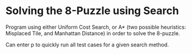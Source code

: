 # Solving the 8-Puzzle using Search
Program using either Uniform Cost Search, or A* (two possible heuristics: Misplaced Tile, and Manhattan Distance) in order to solve the 8-puzzle.

Can enter p to quickly run all test cases for a given search method.
